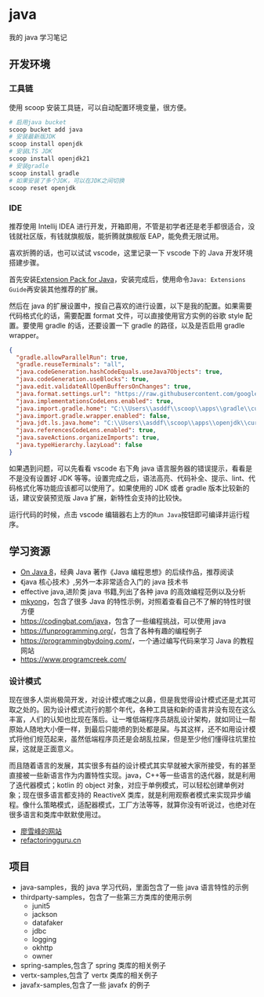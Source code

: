# java

我的 java 学习笔记

## 开发环境

### 工具链

使用 scoop 安装工具链，可以自动配置环境变量，很方便。

```sh
# 启用java bucket
scoop bucket add java
# 安装最新版JDK
scoop install openjdk
# 安装LTS JDK
scoop install openjdk21
# 安装gradle
scoop install gradle
# 如果安装了多个JDK，可以在JDK之间切换
scoop reset openjdk
```

### IDE

推荐使用 Intellij IDEA 进行开发，开箱即用，不管是初学者还是老手都很适合，没钱就社区版，有钱就旗舰版，能折腾就旗舰版 EAP，能免费无限试用。

喜欢折腾的话，也可以试试 vscode，这里记录一下 vscode 下的 Java 开发环境搭建步骤。

首先安装[Extension Pack for Java](https://marketplace.visualstudio.com/items?itemName=vscjava.vscode-java-pack)，安装完成后，使用命令`Java: Extensions Guide`再安装其他推荐的扩展。

然后在 java 的扩展设置中，按自己喜欢的进行设置，以下是我的配置。如果需要代码格式化的话，需要配置 format 文件，可以直接使用官方实例的谷歌 style 配置。要使用 gradle 的话，还要设置一下 gradle 的路径，以及是否启用 gradle wrapper。

```json
{
  "gradle.allowParallelRun": true,
  "gradle.reuseTerminals": "all",
  "java.codeGeneration.hashCodeEquals.useJava7Objects": true,
  "java.codeGeneration.useBlocks": true,
  "java.edit.validateAllOpenBuffersOnChanges": true,
  "java.format.settings.url": "https://raw.githubusercontent.com/google/styleguide/gh-pages/eclipse-java-google-style.xml",
  "java.implementationsCodeLens.enabled": true,
  "java.import.gradle.home": "C:\\Users\\asddf\\scoop\\apps\\gradle\\current",
  "java.import.gradle.wrapper.enabled": false,
  "java.jdt.ls.java.home": "C:\\Users\\asddf\\scoop\\apps\\openjdk\\current",
  "java.referencesCodeLens.enabled": true,
  "java.saveActions.organizeImports": true,
  "java.typeHierarchy.lazyLoad": false
}
```

如果遇到问题，可以先看看 vscode 右下角 java 语言服务器的错误提示，看看是不是没有设置好 JDK 等等。设置完成之后，语法高亮、代码补全、提示、lint、代码格式化等功能应该都可以使用了。如果使用的 JDK 或者 gradle 版本比较新的话，建议安装预览版 Java 扩展，新特性会支持的比较快。

运行代码的时候，点击 vscode 编辑器右上方的`Run Java`按钮即可编译并运行程序。

## 学习资源

- [On Java 8](https://zyb0408.github.io/gitbooks/onjava8/)，经典 Java 著作《Java 编程思想》的后续作品，推荐阅读
- 《java 核心技术》,另外一本非常适合入门的 java 技术书
- effective java,进阶类 java 书籍,列出了各种 java 的高效编程范例以及分析
- [mkyong](https://mkyong.com/)，包含了很多 Java 的特性示例，对照着查看自己不了解的特性时很方便
- <https://codingbat.com/java>，包含了一些编程挑战，可以使用 java
- <https://funprogramming.org/>，包含了各种有趣的编程例子
- <https://programmingbydoing.com/>，一个通过编写代码来学习 Java 的教程网站
- <https://www.programcreek.com/>

### 设计模式

现在很多人崇尚极简开发，对设计模式嗤之以鼻，但是我觉得设计模式还是尤其可取之处的。因为设计模式流行的那个年代，各种工具链和新的语言并没有现在这么丰富，人们的认知也比现在落后。让一堆低端程序员胡乱设计架构，就如同让一帮原始人随地大小便一样，到最后只能喷的到处都是屎。与其这样，还不如用设计模式将他们规范起来，虽然低端程序员还是会胡乱拉屎，但是至少他们懂得往坑里拉屎，这就是正面意义。

而且随着语言的发展，其实很多有益的设计模式其实早就被大家所接受，有的甚至直接被一些新语言作为内置特性实现。java，C++等一些语言的迭代器，就是利用了迭代器模式；kotlin 的 object 对象，对应于单例模式，可以轻松创建单例对象；现在很多语言都支持的 ReactiveX 类库，就是利用观察者模式来实现异步编程。像什么策略模式，适配器模式，工厂方法等等，就算你没有听说过，也绝对在很多语言和类库中默默使用过。

- [廖雪峰的网站](https://www.liaoxuefeng.com/wiki/1252599548343744/1264742167474528)
- [refactoringguru.cn](https://refactoringguru.cn/design-patterns)

## 项目

- java-samples，我的 java 学习代码，里面包含了一些 java 语言特性的示例
- thirdparty-samples，包含了一些第三方类库的使用示例
  - junit5
  - jackson
  - datafaker
  - jdbc
  - logging
  - okhttp
  - owner
- spring-samples,包含了 spring 类库的相关例子
- vertx-samples,包含了 vertx 类库的相关例子
- javafx-samples,包含了一些 javafx 的例子
